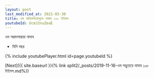 ```yaml
---
layout: post
last_modified_at: 2021-03-30
title: ওম অনির্দেশ্যাবাপুসে নামায ১০৮ টাইমস
youtubeId: UcmJ2nuZeaE
---
```

 
 
 ওম সম্ভাদসারায়া নামায  
 
 -  যিনি বছর 
 
  
 
  
 
 
 
 
 
 


{% include youtubePlayer.html id=page.youtubeId %}
 
[Next]({{ site.baseurl }}{% link  split2/_posts/2019-11-16-ওম সদ্ভুতায়ে নামায ১০৮ টাইমস.md%})
 
